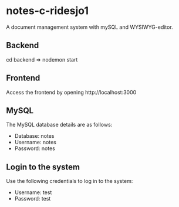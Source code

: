 # notes-c-ridesjo1

A document management system with mySQL and WYSIWYG-editor. 

## Backend 
cd backend => nodemon start

## Frontend 
Access the frontend by opening http://localhost:3000

## MySQL

The MySQL database details are as follows:
- Database: notes
- Username: notes
- Password: notes


## Login to the system

Use the following credentials to log in to the system:
- Username: test
- Password: test
